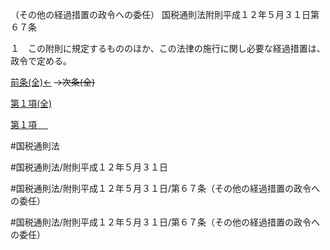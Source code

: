 （その他の経過措置の政令への委任）
国税通則法附則平成１２年５月３１日第６７条

１　この附則に規定するもののほか、この法律の施行に関し必要な経過措置は、政令で定める。

[前条(全)←](国税通則法＿＿＿＿附則平成１２年５月３１日第６５条_.md)  ~~→次条(全)~~

[第１項(全)](国税通則法＿＿＿＿附則平成１２年５月３１日第６７条第１項_.md)  

[第１項 　 ](国税通則法＿＿＿＿附則平成１２年５月３１日第６７条第１項.md)  

#国税通則法

#国税通則法/附則平成１２年５月３１日

#国税通則法/附則平成１２年５月３１日/第６７条（その他の経過措置の政令への委任）

#国税通則法/附則平成１２年５月３１日/第６７条（その他の経過措置の政令への委任）

